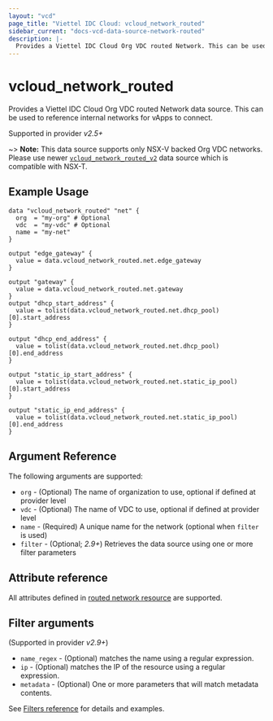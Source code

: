 ```yaml
---
layout: "vcd"
page_title: "Viettel IDC Cloud: vcloud_network_routed"
sidebar_current: "docs-vcd-data-source-network-routed"
description: |-
  Provides a Viettel IDC Cloud Org VDC routed Network. This can be used to reference internal networks for vApps to connect.
---
```


# vcloud\_network\_routed

Provides a Viettel IDC Cloud Org VDC routed Network data source. This can be used to reference internal networks for vApps to connect.

Supported in provider *v2.5+*

~> **Note:** This data source supports only NSX-V backed Org VDC networks.
Please use newer [`vcloud_network_routed_v2`](/providers/viettelidc-provider/vcloud/latest/docs/data-sources/network_routed_v2)
data source which is compatible with NSX-T.

## Example Usage

```hcl
data "vcloud_network_routed" "net" {
  org  = "my-org" # Optional
  vdc  = "my-vdc" # Optional
  name = "my-net"
}

output "edge_gateway" {
  value = data.vcloud_network_routed.net.edge_gateway
}

output "gateway" {
  value = data.vcloud_network_routed.net.gateway
}
output "dhcp_start_address" {
  value = tolist(data.vcloud_network_routed.net.dhcp_pool)[0].start_address
}

output "dhcp_end_address" {
  value = tolist(data.vcloud_network_routed.net.dhcp_pool)[0].end_address
}

output "static_ip_start_address" {
  value = tolist(data.vcloud_network_routed.net.static_ip_pool)[0].start_address
}

output "static_ip_end_address" {
  value = tolist(data.vcloud_network_routed.net.static_ip_pool)[0].end_address
}
```

## Argument Reference

The following arguments are supported:

* `org` - (Optional) The name of organization to use, optional if defined at provider level
* `vdc` - (Optional) The name of VDC to use, optional if defined at provider level
* `name` - (Required) A unique name for the network (optional when `filter` is used)
* `filter` - (Optional; *2.9+*) Retrieves the data source using one or more filter parameters

## Attribute reference

All attributes defined in [routed network resource](/providers/viettelidc-provider/vcloud/latest/docs/resources/network_routed#attribute-reference) are supported.

## Filter arguments

(Supported in provider *v2.9+*)

* `name_regex` - (Optional) matches the name using a regular expression.
* `ip` - (Optional) matches the IP of the resource using a regular expression.
* `metadata` - (Optional) One or more parameters that will match metadata contents.

See [Filters reference](/providers/viettelidc-provider/vcloud/latest/docs/guides/data_source_filters) for details and examples.

